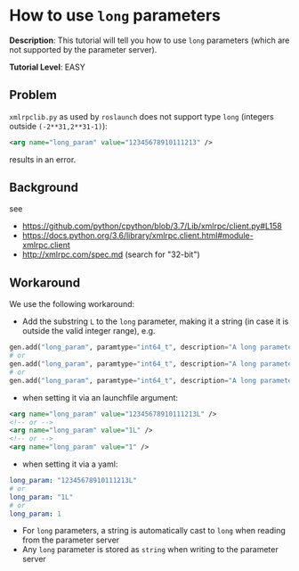 # How to use `long` parameters
**Description**: This tutorial will tell you how to use `long` parameters (which are not supported by the parameter server).

**Tutorial Level**: EASY


## Problem
`xmlrpclib.py` as used by `roslaunch` does not support type `long` (integers outside `(-2**31,2**31-1)`):

```xml
<arg name="long_param" value="12345678910111213" />
```
results in an error.

## Background

see
* https://github.com/python/cpython/blob/3.7/Lib/xmlrpc/client.py#L158
* https://docs.python.org/3.6/library/xmlrpc.client.html#module-xmlrpc.client
* http://xmlrpc.com/spec.md (search for "32-bit")

## Workaround
We use the following workaround:
- Add the substring `L` to the `long` parameter, making it a string (in case it is outside the valid integer range), e.g.
```python
gen.add("long_param", paramtype="int64_t", description="A long parameter", default="12345678910111213L")
# or
gen.add("long_param", paramtype="int64_t", description="A long parameter", default="1L")
# or
gen.add("long_param", paramtype="int64_t", description="A long parameter", default=1)
```

- when setting it via an launchfile argument:
```xml
<arg name="long_param" value="12345678910111213L" />
<!-- or -->
<arg name="long_param" value="1L" />
<!-- or -->
<arg name="long_param" value="1" />
```

- when setting it via a yaml:
```yaml
long_param: "12345678910111213L"
# or
long_param: "1L"
# or
long_param: 1
```

- For `long` parameters, a string is automatically cast to `long` when reading from the parameter server
- Any `long` parameter is stored as `string` when writing to the parameter server
